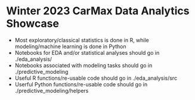 # Winter 2023 CarMax Data Analytics Showcase

* Most exploratory/classical statistics is done in R, while modeling/machine learning is done in Python
* Notebooks for EDA and/or statistical analyses should go in ./eda_analysis/
* Notebooks associated with modeling tasks should go in ./predictive_modeling
* Useful R functions/re-usable code should go in ./eda_analysis/src
* Userful Python functions/re-usable code should go in ./predictive_modeling/helpers
